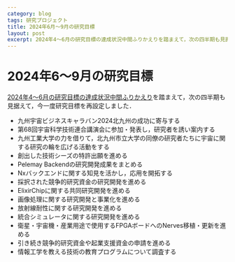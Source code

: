 ```yaml
---
category: blog
tags: 研究プロジェクト
title: 2024年6月〜9月の研究目標
layout: post
excerpt: 2024年4〜6月の研究目標の達成状況中間ふりかえりを踏まえて，次の四半期も見据えて，今一度研究目標を再設定しました．
---
```

# 2024年6〜9月の研究目標

[2024年4〜6月の研究目標の達成状況中間ふりかえり](https://zacky1972.github.io/blog/2024/05/23/refrection.html)を踏まえて，次の四半期も見据えて，今一度研究目標を再設定しました．

* 九州宇宙ビジネスキャラバン2024北九州の成功に寄与する
* 第68回宇宙科学技術連合講演会に参加・発表し，研究者を誘い案内する
* 九州工業大学の力を借りて，北九州市立大学の同僚の研究者たちに宇宙に関する研究の輪を広げる活動をする
* 創出した技術シーズの特許出願を進める
* Pelemay Backendの研究開発成果をまとめる
* Nxバックエンドに関する知見を活かし，応用を開拓する
* 採択された競争的研究資金の研究開発を進める
* ElixirChipに関する共同研究開発を進める
* 画像処理に関する研究開発と事業化を進める
* 放射線耐性に関する研究開発を進める
* 統合シミュレータに関する研究開発を進める
* 衛星・宇宙機・産業用途で使用するFPGAボードへのNerves移植・更新を進める
* 引き続き競争的研究資金や起業支援資金の申請を進める
* 情報工学を教える技術の教育プログラムについて調査する
